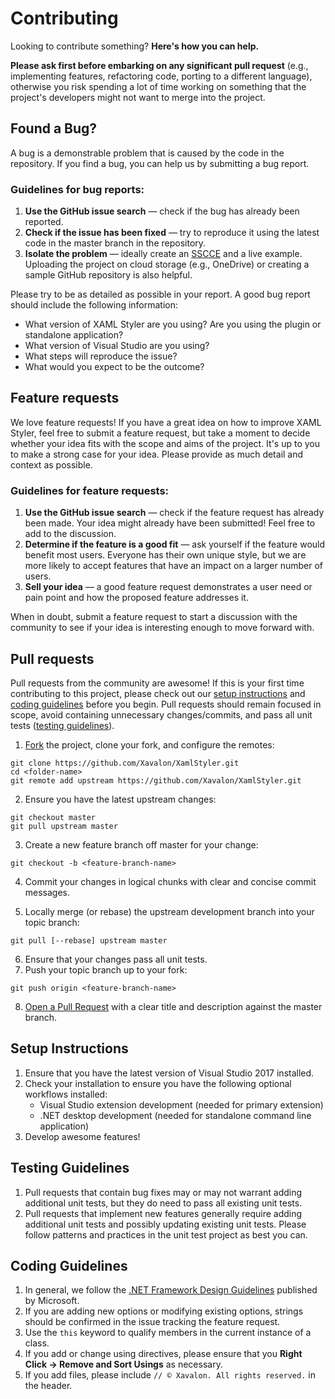 # Contributing
Looking to contribute something? **Here's how you can help.**

**Please ask first before embarking on any significant pull request** (e.g., implementing features, refactoring code, porting to a different language), otherwise you risk spending a lot of time working on something that the project's developers might not want to merge into the project.

## Found a Bug?
A bug is a demonstrable problem that is caused by the code in the repository. If you find a bug, you can help us by submitting a bug report.

### Guidelines for bug reports:
1. **Use the GitHub issue search** — check if the bug has already been reported.
2. **Check if the issue has been fixed** — try to reproduce it using the latest code in the master branch in the repository.
3. **Isolate the problem** — ideally create an [SSCCE](http://www.sscce.org/) and a live example. Uploading the project on cloud storage (e.g., OneDrive) or creating a sample GitHub repository is also helpful.

Please try to be as detailed as possible in your report. A good bug report should include the following information:
*	What version of XAML Styler are you using? Are you using the plugin or standalone application?
*	What version of Visual Studio are you using?
*	What steps will reproduce the issue?
*	What would you expect to be the outcome?

## Feature requests
We love feature requests! If you have a great idea on how to improve XAML Styler, feel free to submit a feature request, but take a moment to decide whether your idea fits with the scope and aims of the project. It's up to you to make a strong case for your idea. Please provide as much detail and context as possible.

### Guidelines for feature requests:
1. **Use the GitHub issue search** — check if the feature request has already been made. Your idea might already have been submitted! Feel free to add to the discussion.
2. **Determine if the feature is a good fit** — ask yourself if the feature would benefit most users. Everyone has their own unique style, but we are more likely to accept features that have an impact on a larger number of users.
3. **Sell your idea** — a good feature request demonstrates a user need or pain point and how the proposed feature addresses it.

When in doubt, submit a feature request to start a discussion with the community to see if your idea is interesting enough to move forward with. 

## Pull requests
Pull requests from the community are awesome! If this is your first time contributing to this project, please check out our [setup instructions](#setup-instructions) and [coding guidelines](#coding-guidelines) before you begin. Pull requests should remain focused in scope, avoid containing unnecessary changes/commits, and pass all unit tests ([testing guidelines](#testing-guidelines)).

1. [Fork](http://help.github.com/fork-a-repo/) the project, clone your fork, and configure the remotes:
```
git clone https://github.com/Xavalon/XamlStyler.git  
cd <folder-name>  
git remote add upstream https://github.com/Xavalon/XamlStyler.git
```

2. Ensure you have the latest upstream changes:
```
git checkout master
git pull upstream master
```

3. Create a new feature branch off master for your change:
```
git checkout -b <feature-branch-name>
```

4. Commit your changes in logical chunks with clear and concise commit messages.

5. Locally merge (or rebase) the upstream development branch into your topic branch:
```
git pull [--rebase] upstream master
```

6. Ensure that your changes pass all unit tests.
7. Push your topic branch up to your fork:
```
git push origin <feature-branch-name>
```

8. [Open a Pull Request](https://help.github.com/articles/using-pull-requests/) with a clear title and description against the master branch.

## Setup Instructions
1. Ensure that you have the latest version of Visual Studio 2017 installed.
2. Check your installation to ensure you have the following optional workflows installed:
   * Visual Studio extension development (needed for primary extension)
   * .NET desktop development (needed for standalone command line application)
3. Develop awesome features!

## Testing Guidelines
1. Pull requests that contain bug fixes may or may not warrant adding additional unit tests, but they do need to pass all existing unit tests.
2. Pull requests that implement new features generally require adding additional unit tests and possibly updating existing unit tests. Please follow patterns and practices in the unit test project as best you can.

## Coding Guidelines
1. In general, we follow the [.NET Framework Design Guidelines](https://docs.microsoft.com/en-us/dotnet/standard/design-guidelines/index) published by Microsoft.
2. If you are adding new options or modifying existing options, strings should be confirmed in the issue tracking the feature request.
3. Use the ```this``` keyword to qualify members in the current instance of a class.
4. If you add or change using directives, please ensure that you **Right Click -> Remove and Sort Usings** as necessary.
5. If you add files, please include ```// © Xavalon. All rights reserved.``` in the header.
